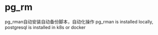 # pg_rm
pg_rman自动安装自动备份脚本，自动化操作
pg_rman is  installed locally, postgresql is installed in k8s or docker
